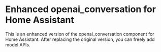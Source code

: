 # Enhanced openai_conversation for Home Assistant
This is an enhanced version of the openai_conversation component for Home Assistant. After replacing the original version, you can freely add model APIs.
